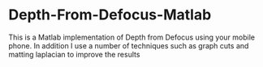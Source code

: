 # Depth-From-Defocus-Matlab
This is a Matlab implementation of Depth from Defocus using your mobile phone. In addition I use a number of techniques such as graph cuts and matting laplacian to improve the results
